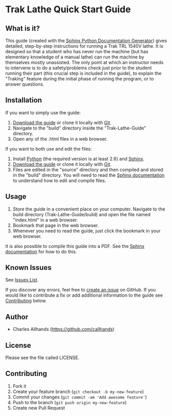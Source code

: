 # Trak Lathe Quick Start Guide

## What is it?

This guide (created with the [Sphinx Python Documentation Generator](http://sphinx-doc.org/index.html)) gives detailed, step-by-step instructions for running a Trak TRL 1540V lathe. It is designed so that a student who has never run the machine (but has elementary knowledge of a manual lathe) can run the machine by themselves mostly unassisted. The only point at which an instructor needs to intervene is to do a safety/problems check just prior to the student running their part (this crucial step is included in the guide), to explain the "Traking" feature during the initial phase of running the program, or to answer questions.

## Installation

If you want to simply use the guide:

1. [Download the guide](https://github.com/StudentShop/Trak-Lathe-Guide/archive/master.zip) or clone it locally with [Git](http://www.git-scm.com/).
2. Navigate to the "build" directory inside the "Trak-Lathe-Guide" directory.
3. Open any of the .html files in a web browser.

If you want to both use and edit the files:

1. Install [Python](https://www.python.org/downloads/) (the required version is at least 2.6) and [Sphinx](http://sphinx-doc.org/install.html).
2. [Download the guide](https://github.com/StudentShop/Trak-Lathe-Guide/archive/master.zip) or clone it locally with [Git](http://www.git-scm.com/).
3. Files are edited in the "source" directory and then compiled and stored in the "build" directory. You will need to read the [Sphinx documentation](http://sphinx-doc.org/contents.html) to understand how to edit and compile files.

## Usage

1. Store the guide in a convenient place on your computer. Navigate to the build directory (Trak-Lathe-Guide/build) and open the file named "index.html" in a web browser.
2. Bookmark that page in the web browser.
3. Whenever you need to read the guide, just click the bookmark in your web browser.

It is also possible to compile this guide into a PDF. See the [Sphinx documentation](http://sphinx-doc.org/tutorial.html#running-the-build) for how to do this.

## Known Issues
See [Issues List](https://github.com/StudentShop/Trak-Lathe-Guide/issues).

If you discover any errors, feel free to [create an issue](https://github.com/StudentShop/Trak-Lathe-Guide/issues/new) on GitHub. If you would like to contribute a fix or add additional information to the guide see [Contributing](https://github.com/StudentShop/Trak-Lathe-Guide/blob/master/README.md#contributing) below.

## Author

* Charles Allhands (https://github.com/callhands)

## License

Please see the file called LICENSE.

## Contributing

1. Fork it
2. Create your feature branch (`git checkout -b my-new-feature`)
3. Commit your changes (`git commit -am 'Add awesome feature'`)
4. Push to the branch (`git push origin my-new-feature`)
5. Create new Pull Request
